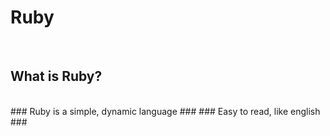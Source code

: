 # Ruby #

<br/>

## What is Ruby? ##
<br/>
### Ruby is a simple, dynamic language ###
### Easy to read, like english ###
